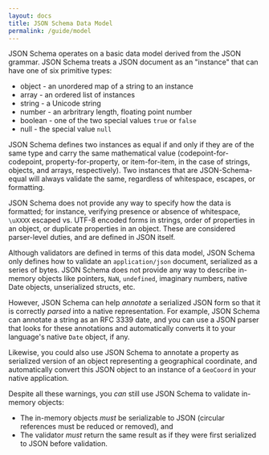 ```yaml
---
layout: docs
title: JSON Schema Data Model
permalink: /guide/model
---
```



JSON Schema operates on a basic data model derived from the JSON grammar. JSON Schema treats a JSON document as an "instance" that can have one of six primitive types:

* object - an unordered map of a string to an instance
* array - an ordered list of instances
* string - a Unicode string
* number - an arbritrary length, floating point number
* boolean - one of the two special values `true` or `false`
* null - the special value `null`

JSON Schema defines two instances as equal if and only if they are of the same type and carry the same mathematical value (codepoint-for-codepoint, property-for-property, or item-for-item, in the case of strings, objects, and arrays, respectively). Two instances that are JSON-Schema-equal will always validate the same, regardless of whitespace, escapes, or formatting.

JSON Schema does not provide any way to specify how the data is formatted; for instance, verifying presence or absence of whitespace, `\uXXXX` escaped vs. UTF-8 encoded forms in strings, order of properties in an object, or duplicate properties in an object. These are considered parser-level duties, and are defined in JSON itself.

Although validators are defined in terms of this data model, JSON Schema only defines how to validate an `application/json` document, serialized as a series of bytes. JSON Schema does not provide any way to describe in-memory objects like pointers, `NaN`, `undefined`, imaginary numbers, native Date objects, unserialized structs, etc.

However, JSON Schema can help _annotate_ a serialized JSON form so that it is correctly _parsed_ into a native representation. For example, JSON Schema can annotate a string as an RFC 3339 date, and you can use a JSON parser that looks for these annotations and automatically converts it to your language's native `Date` object, if any.

Likewise, you could also use JSON Schema to annotate a property as serialized version of an object representing a geographical coordinate, and automatically convert this JSON object to an instance of a `GeoCoord` in your native application.

Despite all these warnings, you _can_ still use JSON Schema to validate in-memory objects:

* The in-memory objects _must_ be serializable to JSON (circular references must be reduced or removed), and
* The validator _must_ return the same result as if they were first serialized to JSON before validation.
